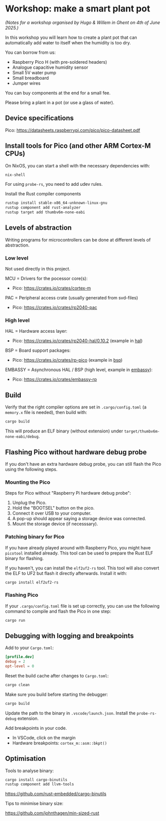 # Workshop: make a smart plant pot

_(Notes for a workshop organised by Hugo & Willem in Ghent on 4th of June 2025.)_

In this workshop you will learn how to create a plant pot that can automatically add water to itself when the humidity is too dry.

You can borrow from us:

- Raspberry Pico H (with pre-soldered headers)
- Analogue capacitive humidity sensor
- Small 5V water pump
- Small breadboard
- Jumper wires

You can buy components at the end for a small fee.

Please bring a plant in a pot (or use a glass of water). 

## Device specifications

Pico: https://datasheets.raspberrypi.com/pico/pico-datasheet.pdf


## Install tools for Pico (and other ARM Cortex-M CPUs)

On NixOS, you can start a shell with the necessary dependencies with:

```bash
nix-shell
```

For using `probe-rs`, you need to add udev rules.

Install the Rust compiler components

```bash
rustup install stable-x86_64-unknown-linux-gnu
rustup component add rust-analyzer
rustup target add thumbv6m-none-eabi
```

## Levels of abstraction

Writing programs for microcontrollers can be done at different levels of abstraction.

### Low level

Not used directly in this project.

MCU = Drivers for the pocessor core(s): 
- Pico: https://crates.io/crates/cortex-m

PAC = Peripheral access crate  (usually generated from svd-files)
- Pico: https://crates.io/crates/rp2040-pac

### High level

HAL = Hardware access layer: 
- Pico: https://crates.io/crates/rp2040-hal/0.10.2 (example in [hal](./hal))


BSP = Board support packages:
- Pico: https://crates.io/crates/rp-pico (example in [bsp](./bsp))


EMBASSY = Asynchronous HAL / BSP (high level, example in [embassy](./embassy)):
- Pico: https://crates.io/crates/embassy-rp


## Build

Verify that the right compiler options are set in `.cargo/config.toml` (a `memory.x` file is needed), then build with:

```bash
cargo build 
```

This will produce an ELF binary (without extension) under `target/thumbv6m-none-eabi/debug`.

## Flashing Pico without hardware debug probe

If you don't have an extra hardware debug probe, you can still flash the Pico using the following steps.



### Mounting the Pico

Steps for Pico without "Raspberry Pi hardware debug probe":

1. Unplug the Pico.
2. Hold the "BOOTSEL" button on the pico.
3. Connect it over USB to your computer.
4. A pop-up should appear saying a storage device was connected.
5. Mount the storage device (if necesssary).


### Patching binary for Pico

If you have already played around with Raspberry Pico, you might have `picotool` installed already. This tool can be used to prepare the Rust ELF binary for flashing.


If you haven't, you can  install the `elf2uf2-rs` tool. This tool will also convert the ELF to UF2 but flash it directly afterwards. Install it with:

```bash
cargo install elf2uf2-rs
```

### Flashing Pico

If your `.cargo/config.toml` file is set up correctly, you can use the following command to compile and flash the Pico in one step:


```bash
cargo run
```

## Debugging with logging and breakpoints

Add to your `Cargo.toml`:

```toml
[profile.dev]
debug = 2
opt-level = 0
```
Reset the build cache after changes to `Cargo.toml`:

```bash
cargo clean
```

Make sure you build before starting the debugger:

```bash
cargo build
```


Update the path to the binary in `.vscode/launch.json`. Install the `probe-rs-debug` extension. 

Add breakpoints in your code.

- In VSCode, click on the margin
- Hardware breakpoints: `cortex_m::asm::bkpt()`

## Optimisation

Tools to analyse binary:

```bash
cargo install cargo-binutils
rustup component add llvm-tools
```

https://github.com/rust-embedded/cargo-binutils


Tips to minimise binary size:

https://github.com/johnthagen/min-sized-rust
